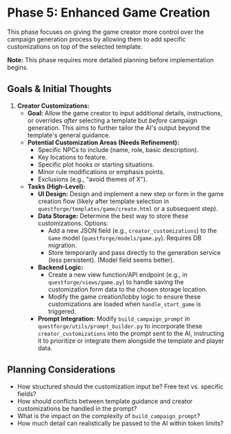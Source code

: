 # Phase 5: Enhanced Game Creation

This phase focuses on giving the game creator more control over the campaign generation process by allowing them to add specific customizations on top of the selected template.

**Note:** This phase requires more detailed planning before implementation begins.

## Goals & Initial Thoughts

1.  **Creator Customizations:**
    *   **Goal:** Allow the game creator to input additional details, instructions, or overrides *after* selecting a template but *before* campaign generation. This aims to further tailor the AI's output beyond the template's general guidance.
    *   **Potential Customization Areas (Needs Refinement):**
        *   Specific NPCs to include (name, role, basic description).
        *   Key locations to feature.
        *   Specific plot hooks or starting situations.
        *   Minor rule modifications or emphasis points.
        *   Exclusions (e.g., "avoid themes of X").
    *   **Tasks (High-Level):**
        *   **UI Design:** Design and implement a new step or form in the game creation flow (likely after template selection in `questforge/templates/game/create.html` or a subsequent step).
        *   **Data Storage:** Determine the best way to store these customizations. Options:
            *   Add a new JSON field (e.g., `creator_customizations`) to the `Game` model (`questforge/models/game.py`). Requires DB migration.
            *   Store temporarily and pass directly to the generation service (less persistent). (Model field seems better).
        *   **Backend Logic:**
            *   Create a new view function/API endpoint (e.g., in `questforge/views/game.py`) to handle saving the customization form data to the chosen storage location.
            *   Modify the game creation/lobby logic to ensure these customizations are loaded when `handle_start_game` is triggered.
        *   **Prompt Integration:** Modify `build_campaign_prompt` in `questforge/utils/prompt_builder.py` to incorporate these `creator_customizations` into the prompt sent to the AI, instructing it to prioritize or integrate them alongside the template and player data.

## Planning Considerations

*   How structured should the customization input be? Free text vs. specific fields?
*   How should conflicts between template guidance and creator customizations be handled in the prompt?
*   What is the impact on the complexity of `build_campaign_prompt`?
*   How much detail can realistically be passed to the AI within token limits?

